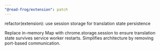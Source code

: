 ```yaml
---
"@read-frog/extension": patch
---
```


refactor(extension): use session storage for translation state persistence

Replace in-memory Map with chrome.storage.session to ensure translation state survives service worker restarts. Simplifies architecture by removing port-based communication.
